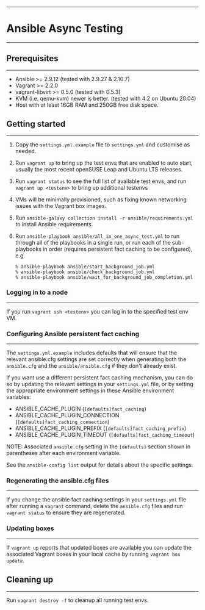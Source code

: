 -----
# Ansible Async Testing
-----

## Prerequisites
-----

- Ansible >= 2.9.12 (tested with 2.9.27 & 2.10.7)
- Vagrant >= 2.2.0
- vagrant-libvirt >= 0.5.0 (tested with 0.5.3)
- KVM (i.e. qemu-kvm) newer is better. (tested with 4.2 on Ubuntu 20.04)
- Host with at least 16GB RAM and 250GB free disk space.


## Getting started
-----

1.  Copy the `settings.yml.example` file to `settings.yml` and customise as
    needed.

2.  Run `vagrant up` to bring up the test envs that are enabled to auto start,
    usually the most recent openSUSE Leap and Ubuntu LTS releases.

3.  Run `vagrant status` to see the full list of available test envs, and run
    `vagrant up <testenv>` to bring up additional testenvs

4.  VMs will be minimally provisioned, such as fixing known networking issues
    with the Vagrant box images.

5.  Run `ansible-galaxy collection install -r ansible/requirements.yml` to
    install Ansible requirements.

6.  Run `ansible-playbook ansible/all_in_one_async_test.yml` to run through
    all of the playbooks in a single run, or run each of the sub-playbooks
    in order (requires persistent fact caching to be configured), e.g.

    ```
    % ansible-playbook ansible/start_background_job.yml
    % ansible-playbook ansible/check_background_job.yml
    % ansible-playbook ansible/wait_for_background_job_completion.yml
    ```

### Logging in to a node
-----
If you run `vagrant ssh <testenv>` you can log in to the specified test env VM.

### Configuring Ansible persistent fact caching
-----
The `settings.yml.example` includes defaults that will ensure that the relevant
ansible.cfg settings are set correctly when generating both the `ansible.cfg`
and the `ansible/ansible.cfg` if they don't already exist.

If you want use a different persistent fact caching mechanism, you can do so by
updating the relevant settings in your `settings.yml` file, or by setting the
appropriate environment settings in these Ansible environment variables:

* ANSIBLE_CACHE_PLUGIN (`[defaults]fact_caching`)
* ANSIBLE_CACHE_PLUGIN_CONNECTION (`[defaults]fact_caching_connection`)
* ANSIBLE_CACHE_PLUGIN_PREFIX (`[defaults]fact_caching_prefix`)
* ANSIBLE_CACHE_PLUGIN_TIMEOUT (`[defaults]fact_caching_timeout`)

NOTE: Associated `ansible.cfg` setting in the `[defaults]` section shown in
parentheses after each environment variable.

See the `ansible-config list` output for details about the specific settings.

### Regenerating the ansible.cfg files
-----
If you change the ansible fact caching settings in your `settings.yml` file
after running a `vagrant` command, delete the `ansible.cfg` files and run
`vagrant status` to ensure they are regenerated.

### Updating boxes
-----
If `vagrant up` reports that updated boxes are available you can update the
associated Vagrant boxes in your local cache by running `vagrant box update`.
   
## Cleaning up
-----
Run `vagrant destroy -f` to cleanup all running test envs.